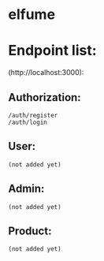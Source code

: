 # elfume

# Endpoint list:
(http://localhost:3000):

## Authorization:
    /auth/register
    /auth/login

## User:
    (not added yet)

## Admin:
    (not added yet)

## Product:
    (not added yet)